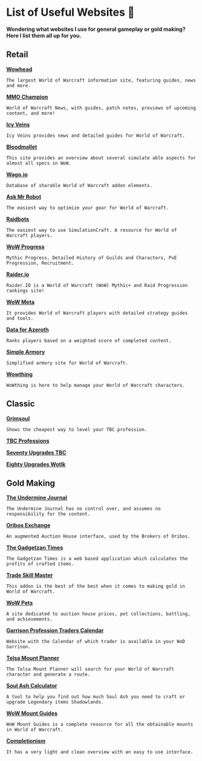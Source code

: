 # List of Useful Websites 📌

**Wondering what websites I use for general gameplay or gold making? Here I list them all up for you.**

## Retail

**[Wowhead](https://www.wowhead.com)**
```
The largest World of Warcraft information site, featuring guides, news and more.
```

**[MMO Champion](https://www.mmo-champion.com)**
```
World of Warcraft News, with guides, patch notes, previews of upcoming content, and more!
```

**[Icy Veins](https://www.icy-veins.com)**
```
Icy Veins provides news and detailed guides for World of Warcraft.
```

**[Bloodmallet](https://bloodmallet.com)**
```
This site provides an overview about several simulate able aspects for almost all specs in WoW.
```

**[Wago.io](https://wago.io)**
```
Database of sharable World of Warcraft addon elements.
```

**[Ask Mr Robot](https://www.askmrrobot.com)**
```
The easiest way to optimize your gear for World of Warcraft.
```

**[Raidbots](https://www.raidbots.com)**
```
The easiest way to use SimulationCraft. A resource for World of Warcraft players.
```

**[WoW Progress](https://www.wowprogress.com)**
```
Mythic Progress, Detailed History of Guilds and Characters, PvE Progression, Recruitment.
```

**[Raider.io](https://raider.io)**
```
Raider.IO is a World of Warcraft (WoW) Mythic+ and Raid Progression rankings site!
```

**[WoW Meta](https://www.wowmeta.com)**
```
It provides World of Warcraft players with detailed strategy guides and tools.
```

**[Data for Azeroth](https://www.dataforazeroth.com)**
```
Ranks players based on a weighted score of completed content. 
```

**[Simple Armory](https://simplearmory.com)**
```
Simplified armory site for World of Warcraft.
```
**[Wowthing](https://wowthing.org)**
```
WoWthing is here to help manage your World of Warcraft characters.
```

## Classic
**[Grimsoul](https://wplt.grimsoul.net)**
```
Shows the cheapest way to level your TBC profession.
```

**[TBC Professions](https://tbc.professions.gg)**

**[Seventy Upgrades TBC](https://seventyupgrades.com)**

**[Eighty Upgrades Wotlk](https://eightyupgrades.com)**

## Gold Making

**[The Undermine Journal](https://theunderminejournal.com)**
```
The Undermine Journal has no control over, and assumes no responsibility for the content.
```

**[Oribos Exchange](https://oribos.exchange)**
```
An augmented Auction House interface, used by the Brokers of Oribos. 
```

**[The Gadgetzan Times](https://thegadgetzantimes.com)**
```
The Gadgetzan Times is a web based application which calculates the profits of crafted items.
```

**[Trade Skill Master](https://www.tradeskillmaster.com)**
```
This addon is the best of the best when it comes to making gold in World of Warcraft. 
```

**[WoW Pets](https://wow-pets.com)**
```
A site dedicated to auction house prices, pet collections, battling, and achievements.
```

**[Garrison Profession Traders Calendar](http://mike.mymm1.com/wow/garrison/traders.php)**
```
Website with the Calendar of which trader is available in your WoD Garrison.
```

**[Telsa Mount Planner](http://telsa-productions.co.uk)**
```
The Telsa Mount Planner will search for your World of Warcraft character and generate a route.
```

**[Soul Ash Calculator](https://soulash.eu/)**
```
A tool to help you find out how much Soul Ash you need to craft or upgrade Legendary items Shadowlands.
```

**[WoW Mount Guides](https://wowmountguides.com)**
```
WoW Mount Guides is a complete resource for all the obtainable mounts in World of Warcraft.
```

**[Completionism](https://completionism.co.uk)**
```
It has a very light and clean overview with an easy to use interface.
```
